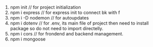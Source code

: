 1. npm init  // for project initialization
2. npm i express // for express init to connect bk with f
3. npm i -D nodemon // for autoupdates 
4. npm i dotenv // for .env, its main file of project then need to install package so do not need to import directelly. 
5. npm i cors // for frondend and backend management. 
6. npm i mongoose